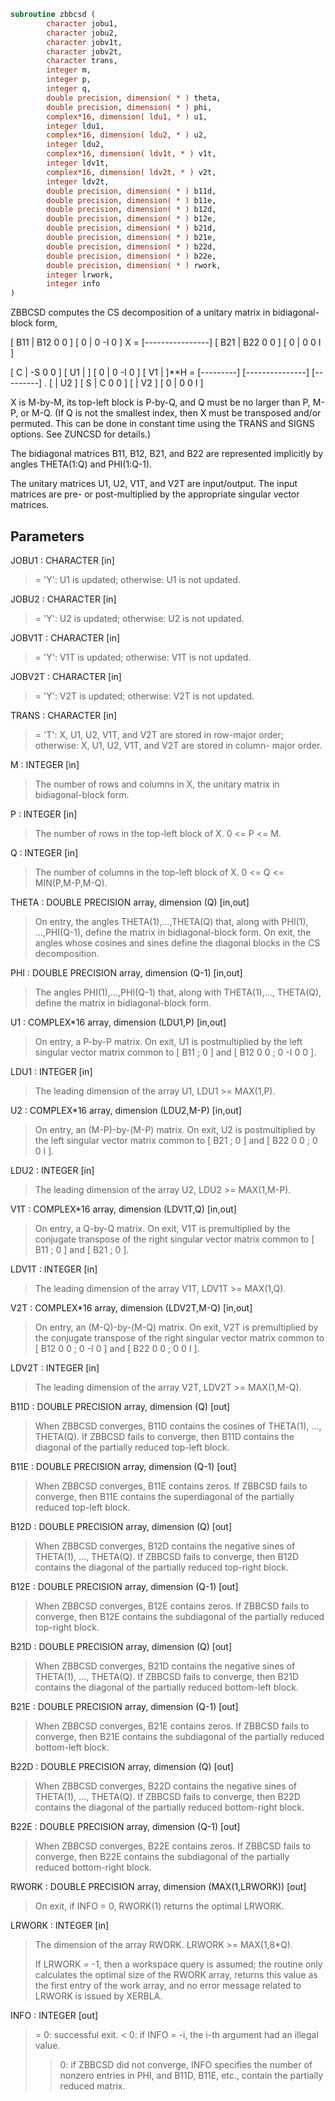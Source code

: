```fortran
subroutine zbbcsd (
        character jobu1,
        character jobu2,
        character jobv1t,
        character jobv2t,
        character trans,
        integer m,
        integer p,
        integer q,
        double precision, dimension( * ) theta,
        double precision, dimension( * ) phi,
        complex*16, dimension( ldu1, * ) u1,
        integer ldu1,
        complex*16, dimension( ldu2, * ) u2,
        integer ldu2,
        complex*16, dimension( ldv1t, * ) v1t,
        integer ldv1t,
        complex*16, dimension( ldv2t, * ) v2t,
        integer ldv2t,
        double precision, dimension( * ) b11d,
        double precision, dimension( * ) b11e,
        double precision, dimension( * ) b12d,
        double precision, dimension( * ) b12e,
        double precision, dimension( * ) b21d,
        double precision, dimension( * ) b21e,
        double precision, dimension( * ) b22d,
        double precision, dimension( * ) b22e,
        double precision, dimension( * ) rwork,
        integer lrwork,
        integer info
)
```

ZBBCSD computes the CS decomposition of a unitary matrix in
bidiagonal-block form,


[ B11 | B12 0  0 ]
[  0  |  0 -I  0 ]
X = [----------------]
[ B21 | B22 0  0 ]
[  0  |  0  0  I ]

[  C | -S  0  0 ]
[ U1 |    ] [  0 |  0 -I  0 ] [ V1 |    ]\*\*H
= [---------] [---------------] [---------]   .
[    | U2 ] [  S |  C  0  0 ] [    | V2 ]
[  0 |  0  0  I ]

X is M-by-M, its top-left block is P-by-Q, and Q must be no larger
than P, M-P, or M-Q. (If Q is not the smallest index, then X must be
transposed and/or permuted. This can be done in constant time using
the TRANS and SIGNS options. See ZUNCSD for details.)

The bidiagonal matrices B11, B12, B21, and B22 are represented
implicitly by angles THETA(1:Q) and PHI(1:Q-1).

The unitary matrices U1, U2, V1T, and V2T are input/output.
The input matrices are pre- or post-multiplied by the appropriate
singular vector matrices.

## Parameters
JOBU1 : CHARACTER [in]
> = 'Y':      U1 is updated;
> otherwise:  U1 is not updated.

JOBU2 : CHARACTER [in]
> = 'Y':      U2 is updated;
> otherwise:  U2 is not updated.

JOBV1T : CHARACTER [in]
> = 'Y':      V1T is updated;
> otherwise:  V1T is not updated.

JOBV2T : CHARACTER [in]
> = 'Y':      V2T is updated;
> otherwise:  V2T is not updated.

TRANS : CHARACTER [in]
> = 'T':      X, U1, U2, V1T, and V2T are stored in row-major
> order;
> otherwise:  X, U1, U2, V1T, and V2T are stored in column-
> major order.

M : INTEGER [in]
> The number of rows and columns in X, the unitary matrix in
> bidiagonal-block form.

P : INTEGER [in]
> The number of rows in the top-left block of X. 0 <= P <= M.

Q : INTEGER [in]
> The number of columns in the top-left block of X.
> 0 <= Q <= MIN(P,M-P,M-Q).

THETA : DOUBLE PRECISION array, dimension (Q) [in,out]
> On entry, the angles THETA(1),...,THETA(Q) that, along with
> PHI(1), ...,PHI(Q-1), define the matrix in bidiagonal-block
> form. On exit, the angles whose cosines and sines define the
> diagonal blocks in the CS decomposition.

PHI : DOUBLE PRECISION array, dimension (Q-1) [in,out]
> The angles PHI(1),...,PHI(Q-1) that, along with THETA(1),...,
> THETA(Q), define the matrix in bidiagonal-block form.

U1 : COMPLEX\*16 array, dimension (LDU1,P) [in,out]
> On entry, a P-by-P matrix. On exit, U1 is postmultiplied
> by the left singular vector matrix common to [ B11 ; 0 ] and
> [ B12 0 0 ; 0 -I 0 0 ].

LDU1 : INTEGER [in]
> The leading dimension of the array U1, LDU1 >= MAX(1,P).

U2 : COMPLEX\*16 array, dimension (LDU2,M-P) [in,out]
> On entry, an (M-P)-by-(M-P) matrix. On exit, U2 is
> postmultiplied by the left singular vector matrix common to
> [ B21 ; 0 ] and [ B22 0 0 ; 0 0 I ].

LDU2 : INTEGER [in]
> The leading dimension of the array U2, LDU2 >= MAX(1,M-P).

V1T : COMPLEX\*16 array, dimension (LDV1T,Q) [in,out]
> On entry, a Q-by-Q matrix. On exit, V1T is premultiplied
> by the conjugate transpose of the right singular vector
> matrix common to [ B11 ; 0 ] and [ B21 ; 0 ].

LDV1T : INTEGER [in]
> The leading dimension of the array V1T, LDV1T >= MAX(1,Q).

V2T : COMPLEX\*16 array, dimension (LDV2T,M-Q) [in,out]
> On entry, an (M-Q)-by-(M-Q) matrix. On exit, V2T is
> premultiplied by the conjugate transpose of the right
> singular vector matrix common to [ B12 0 0 ; 0 -I 0 ] and
> [ B22 0 0 ; 0 0 I ].

LDV2T : INTEGER [in]
> The leading dimension of the array V2T, LDV2T >= MAX(1,M-Q).

B11D : DOUBLE PRECISION array, dimension (Q) [out]
> When ZBBCSD converges, B11D contains the cosines of THETA(1),
> ..., THETA(Q). If ZBBCSD fails to converge, then B11D
> contains the diagonal of the partially reduced top-left
> block.

B11E : DOUBLE PRECISION array, dimension (Q-1) [out]
> When ZBBCSD converges, B11E contains zeros. If ZBBCSD fails
> to converge, then B11E contains the superdiagonal of the
> partially reduced top-left block.

B12D : DOUBLE PRECISION array, dimension (Q) [out]
> When ZBBCSD converges, B12D contains the negative sines of
> THETA(1), ..., THETA(Q). If ZBBCSD fails to converge, then
> B12D contains the diagonal of the partially reduced top-right
> block.

B12E : DOUBLE PRECISION array, dimension (Q-1) [out]
> When ZBBCSD converges, B12E contains zeros. If ZBBCSD fails
> to converge, then B12E contains the subdiagonal of the
> partially reduced top-right block.

B21D : DOUBLE PRECISION array, dimension (Q) [out]
> When ZBBCSD converges, B21D contains the negative sines of
> THETA(1), ..., THETA(Q). If ZBBCSD fails to converge, then
> B21D contains the diagonal of the partially reduced bottom-left
> block.

B21E : DOUBLE PRECISION array, dimension (Q-1) [out]
> When ZBBCSD converges, B21E contains zeros. If ZBBCSD fails
> to converge, then B21E contains the subdiagonal of the
> partially reduced bottom-left block.

B22D : DOUBLE PRECISION array, dimension (Q) [out]
> When ZBBCSD converges, B22D contains the negative sines of
> THETA(1), ..., THETA(Q). If ZBBCSD fails to converge, then
> B22D contains the diagonal of the partially reduced bottom-right
> block.

B22E : DOUBLE PRECISION array, dimension (Q-1) [out]
> When ZBBCSD converges, B22E contains zeros. If ZBBCSD fails
> to converge, then B22E contains the subdiagonal of the
> partially reduced bottom-right block.

RWORK : DOUBLE PRECISION array, dimension (MAX(1,LRWORK)) [out]
> On exit, if INFO = 0, RWORK(1) returns the optimal LRWORK.

LRWORK : INTEGER [in]
> The dimension of the array RWORK. LRWORK >= MAX(1,8\*Q).
> 
> If LRWORK = -1, then a workspace query is assumed; the
> routine only calculates the optimal size of the RWORK array,
> returns this value as the first entry of the work array, and
> no error message related to LRWORK is issued by XERBLA.

INFO : INTEGER [out]
> = 0:  successful exit.
> < 0:  if INFO = -i, the i-th argument had an illegal value.
> > 0:  if ZBBCSD did not converge, INFO specifies the number
> of nonzero entries in PHI, and B11D, B11E, etc.,
> contain the partially reduced matrix.
